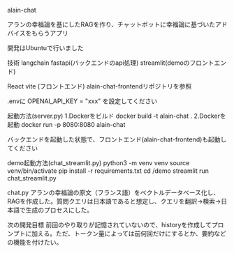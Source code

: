 alain-chat 

アランの幸福論を基にしたRAGを作り、チャットボットに幸福論に基づいたアドバイスをもらうアプリ

開発はUbuntuで行いました

技術
langchain
fastapi(バックエンドのapi処理)
streamlit(demoのフロントエンド)

React vite (フロントエンド) alain-chat-frontendリポジトリを参照

.envに OPENAI_API_KEY = "xxx" を設定してください

起動方法(server.py)
1.Dockerをビルド
docker build -t alain-chat .
2.Dockerを起動
docker run -p 8080:8080 alain-chat

バックエンドを起動した状態で、フロントエンド(alain-chat-frontend)も起動してください

demo起動方法(chat_streamlit.py)
python3 -m venv venv
source venv/bin/activate
pip install -r requirements.txt
cd /demo
streamlit run chat_streamlit.py

chat.py
アランの幸福論の原文（フランス語）をベクトルデータベース化し、RAGを作成した。質問クエリは日本語であると想定し、クエリを翻訳->検索->日本語で生成のプロセスにした。

次の開発目標
前回のやり取りが記憶されていないので、historyを作成してプロンプトに加える。ただ、トークン量によっては前何回だけにするとか、要約などの機能を付けたい。
